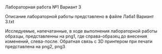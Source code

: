Лабораторная работа №1 Вариант 3

Описание лабораторной работы представлено в файле Лаба1 Вариант 3.txt

Исследуемые, напечатанные, в ходе выполнения лабораторной работы образцы, представленны на png1, где справа-образец до внесения изменений, слева-после. Обратная связь с 3D принтером при печати представлена на png2, png3
